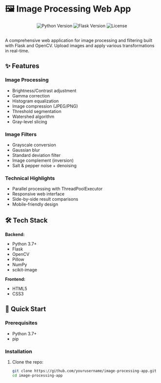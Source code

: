 # 🖼️ Image Processing Web App

<div align="center">
  <img src="https://img.shields.io/badge/Python-3.7%2B-blue?logo=python" alt="Python Version">
  <img src="https://img.shields.io/badge/Flask-2.0-green?logo=flask" alt="Flask Version">
  <img src="https://img.shields.io/badge/License-MIT-yellow" alt="License">
</div>

<br>

A comprehensive web application for image processing and filtering built with Flask and OpenCV. Upload images and apply various transformations in real-time.

## ✨ Features

### Image Processing
- Brightness/Contrast adjustment
- Gamma correction
- Histogram equalization
- Image compression (JPEG/PNG)
- Threshold segmentation
- Watershed algorithm
- Gray-level slicing

### Image Filters
- Grayscale conversion
- Gaussian blur
- Standard deviation filter
- Image complement (inversion)
- Salt & pepper noise + denoising

### Technical Highlights
- Parallel processing with ThreadPoolExecutor
- Responsive web interface
- Side-by-side result comparisons
- Mobile-friendly design

## 🛠️ Tech Stack

**Backend:**
- Python 3.7+
- Flask
- OpenCV
- Pillow
- NumPy
- scikit-image

**Frontend:**
- HTML5
- CSS3

## 🚀 Quick Start

### Prerequisites
- Python 3.7+
- pip

### Installation
1. Clone the repo:
   ```bash
   git clone https://github.com/yourusername/image-processing-app.git
   cd image-processing-app
